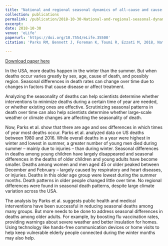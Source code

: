 ```yaml
---
title: "National and regional seasonal dynamics of all-cause and cause-specific mortality in the USA from 1980 to 2016"
collection: publications
permalink: /publication/2018-10-30-National-and-regional-seasonal-dynamics-of-all-cause-and-cause-specific-mortality-in-the-USA-from-1980-to-2016
excerpt:
date: 2018-10-30
venue: 'eLife'
paperurl: 'https://doi.org/10.7554/eLife.35500'
citation: 'Parks RM, Bennett J, Foreman K, Toumi R, Ezzati M, 2018, National and regional seasonal dynamics of all-cause and cause-specific mortality in the USA from 1980 to 2016, eLife, Vol: 7, ISSN: 2050-084X'

---
```

[Download paper here](https://doi.org/10.7554/eLife.35500)

In the USA, more deaths happen in the winter than the summer. But when deaths occur varies greatly by sex, age, cause of death, and possibly region. Seasonal differences in death rates can change over time due to changes in factors that cause disease or affect treatment.

Analyzing the seasonality of deaths can help scientists determine whether interventions to minimize deaths during a certain time of year are needed, or whether existing ones are effective. Scrutinizing seasonal patterns in death over time can also help scientists determine whether large-scale weather or climate changes are affecting the seasonality of death.

Now, Parks et al. show that there are age and sex differences in which times of year most deaths occur. Parks et al. analyzed data on US deaths between 1980 and 2016. While overall deaths in a year were highest in winter and lowest in summer, a greater number of young men died during summer – mainly due to injuries – than during winter. Seasonal differences in deaths among young children have largely disappeared and seasonal differences in the deaths of older children and young adults have become smaller. Deaths among women and men aged 45 or older peaked between December and February – largely caused by respiratory and heart diseases, or injuries. Deaths in this older age group were lowest during the summer months. Death patterns in older people changed little over time. No regional differences were found in seasonal death patterns, despite large climate variation across the USA.

The analysis by Parks et al. suggests public health and medical interventions have been successful in reducing seasonal deaths among many groups. But more needs to be done to address seasonal differences in deaths among older adults. For example, by boosting flu vaccination rates, providing warnings about severe weather and better insulation for homes. Using technology like hands-free communication devices or home visits to help keep vulnerable elderly people connected during the winter months may also help.
